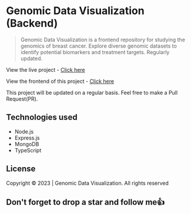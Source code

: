 # Genomic Data Visualization (Backend)

> Genomic Data Visualization is a frontend repository for studying the genomics of breast cancer. Explore diverse genomic datasets to identify potential biomarkers and treatment targets. Regularly updated.

View the live project - [Click here](https://genomic-breast-cancer-api.onrender.com)

View the frontend of this project - [Click here](https://github.com/Sproff/genomic-data-visualization)

This project will be updated on a regular basis. Feel free to make a Pull Request(PR).

## Technologies used

- Node.js
- Express.js
- MongoDB
- TypeScript

## License

Copyright © 2023 | Genomic Data Visualization. All rights reserved

## Don't forget to drop a star and follow me:+1:
